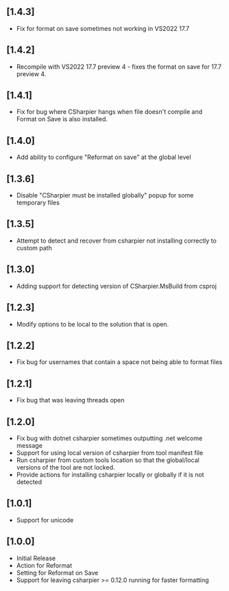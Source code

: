 ﻿## [1.4.3]
- Fix for format on save sometimes not working in VS2022 17.7

## [1.4.2]
- Recompile with VS2022 17.7 preview 4 - fixes the format on save for 17.7 preview 4.

## [1.4.1]
- Fix for bug where CSharpier hangs when file doesn't compile and Format on Save is also installed.

## [1.4.0]
- Add ability to configure "Reformat on save" at the global level

## [1.3.6]
- Disable "CSharpier must be installed globally" popup for some temporary files

## [1.3.5]
- Attempt to detect and recover from csharpier not installing correctly to custom path

## [1.3.0]
- Adding support for detecting version of CSharpier.MsBuild from csproj

## [1.2.3]
- Modify options to be local to the solution that is open.

## [1.2.2]
- Fix bug for usernames that contain a space not being able to format files

## [1.2.1]
- Fix bug that was leaving threads open

## [1.2.0]
- Fix bug with dotnet csharpier sometimes outputting .net welcome message
- Support for using local version of csharpier from tool manifest file
- Run csharpier from custom tools location so that the global/local versions of the tool are not locked.
- Provide actions for installing csharpier locally or globally if it is not detected

## [1.0.1]
- Support for unicode

## [1.0.0]
- Initial Release
- Action for Reformat
- Setting for Reformat on Save
- Support for leaving csharpier >= 0.12.0 running for faster formatting